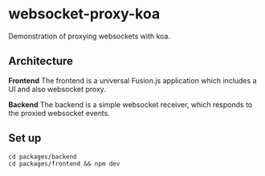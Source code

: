 # websocket-proxy-koa

Demonstration of proxying websockets with koa.

## Architecture

**Frontend**
The frontend is a universal Fusion.js application which includes a UI and also websocket proxy.

**Backend**
The backend is a simple websocket receiver, which responds to the proxied websocket events.

## Set up

```
cd packages/backend
cd packages/frontend && npm dev
```
